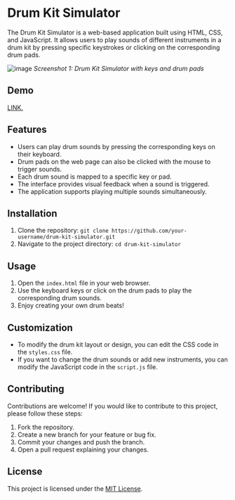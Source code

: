 # Drum Kit Simulator

The Drum Kit Simulator is a web-based application built using HTML, CSS, and JavaScript. It allows users to play sounds of different instruments in a drum kit by pressing specific keystrokes or clicking on the corresponding drum pads.


![image](https://github.com/Sumitk874/DrumKit/assets/69776082/4dc08c01-4b18-42b5-949b-491550e8285f)
*Screenshot 1: Drum Kit Simulator with keys and drum pads*
## Demo

[LINK.](https://sumitk874.github.io/DrumKit/)

## Features

- Users can play drum sounds by pressing the corresponding keys on their keyboard.
- Drum pads on the web page can also be clicked with the mouse to trigger sounds.
- Each drum sound is mapped to a specific key or pad.
- The interface provides visual feedback when a sound is triggered.
- The application supports playing multiple sounds simultaneously.

## Installation

1. Clone the repository: `git clone https://github.com/your-username/drum-kit-simulator.git`
2. Navigate to the project directory: `cd drum-kit-simulator`

## Usage

1. Open the `index.html` file in your web browser.
2. Use the keyboard keys or click on the drum pads to play the corresponding drum sounds.
3. Enjoy creating your own drum beats!

## Customization

- To modify the drum kit layout or design, you can edit the CSS code in the `styles.css` file.
- If you want to change the drum sounds or add new instruments, you can modify the JavaScript code in the `script.js` file.



## Contributing

Contributions are welcome! If you would like to contribute to this project, please follow these steps:

1. Fork the repository.
2. Create a new branch for your feature or bug fix.
3. Commit your changes and push the branch.
4. Open a pull request explaining your changes.

## License

This project is licensed under the [MIT License](LICENSE).


